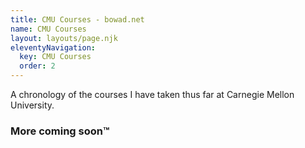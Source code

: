 ```yaml
---
title: CMU Courses - bowad.net
name: CMU Courses
layout: layouts/page.njk
eleventyNavigation:
  key: CMU Courses
  order: 2
---
```

A chronology of the courses I have taken thus far at Carnegie Mellon University.

<!-- Inspired by [Abigale Kim](https://abigalekim.github.io/courses/)'s course reviews. -->

### More coming soon&trade;
